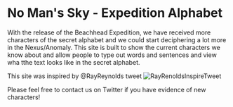 # No Man's Sky - Expedition Alphabet

With the release of the Beachhead Expedition, we have received more characters of the secret alphabet and we could start deciphering a lot more in the Nexus/Anomaly. This site is built to show the current characters we know about and allow people to type out words and sentences and view wha tthe text looks like in the secret alphabet.

This site was inspired by @RayReynolds tweet ![RayRenoldsInspireTweet](build/assets/img/rayReynoldsInspireTweet.jpg)

Please feel free to contact us on Twitter if you have evidence of new characters!
